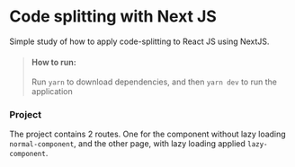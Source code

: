 # Code splitting with Next JS

Simple study of how to apply code-splitting to React JS using NextJS.

> #### How to run:
> Run `yarn` to download dependencies, and then `yarn dev` to run the application

### Project

The project contains 2 routes. One for the component without lazy loading `normal-component`, and the other page, with lazy loading applied `lazy-component`.
